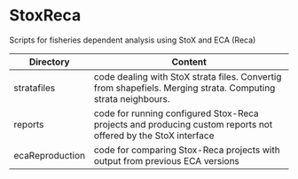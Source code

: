 # StoxReca

Scripts for fisheries dependent analysis using StoX and ECA (Reca)

Directory | Content
----------|--------
stratafiles | code dealing with StoX strata files. Convertig from shapefiels. Merging strata. Computing strata neighbours.
reports | code for running configured Stox-Reca projects and producing custom reports not offered by the StoX interface
ecaReproduction | code for comparing Stox-Reca projects with output from previous ECA versions